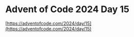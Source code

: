 # Advent of Code 2024 Day 15

[https://adventofcode.com/2024/day/15](https://adventofcode.com/2024/day/15)